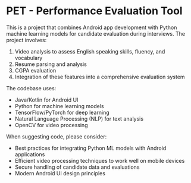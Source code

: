 <!-- Use this file to provide workspace-specific custom instructions to Copilot. For more details, visit https://code.visualstudio.com/docs/copilot/copilot-customization#_use-a-githubcopilotinstructionsmd-file -->

# PET - Performance Evaluation Tool

This is a project that combines Android app development with Python machine learning models for candidate evaluation during interviews. The project involves:

1. Video analysis to assess English speaking skills, fluency, and vocabulary
2. Resume parsing and analysis
3. CGPA evaluation
4. Integration of these features into a comprehensive evaluation system

The codebase uses:

-   Java/Kotlin for Android UI
-   Python for machine learning models
-   TensorFlow/PyTorch for deep learning
-   Natural Language Processing (NLP) for text analysis
-   OpenCV for video processing

When suggesting code, please consider:

-   Best practices for integrating Python ML models with Android applications
-   Efficient video processing techniques to work well on mobile devices
-   Secure handling of candidate data and evaluations
-   Modern Android UI design principles
